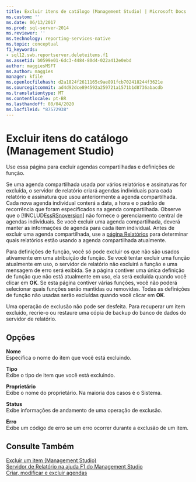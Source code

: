 ```yaml
---
title: Excluir itens de catálogo (Management Studio) | Microsoft Docs
ms.custom: ''
ms.date: 06/13/2017
ms.prod: sql-server-2014
ms.reviewer: ''
ms.technology: reporting-services-native
ms.topic: conceptual
f1_keywords:
- sql12.swb.reportserver.deleteitems.f1
ms.assetid: b0599e01-6dc3-4484-80d4-022a412e0ebd
author: maggiesMSFT
ms.author: maggies
manager: kfile
ms.openlocfilehash: d2a1824f2611165c9ae891fcb702418244f3621e
ms.sourcegitcommit: ad4d92dce894592a259721a1571b1d8736abacdb
ms.translationtype: MT
ms.contentlocale: pt-BR
ms.lasthandoff: 08/04/2020
ms.locfileid: "87572938"
---
```

# <a name="delete-catalog-items-management-studio"></a>Excluir itens do catálogo (Management Studio)
  Use essa página para excluir agendas compartilhadas e definições de função.  
  
 Se uma agenda compartilhada usada por vários relatórios e assinaturas for excluída, o servidor de relatório criará agendas individuais para cada relatório e assinatura que usou anteriormente a agenda compartilhada. Cada nova agenda individual conterá a data, a hora e o padrão de recorrência que foram especificados na agenda compartilhada. Observe que o [!INCLUDE[ssRSnoversion](../../includes/ssrsnoversion-md.md)] não fornece o gerenciamento central de agendas individuais. Se você excluir uma agenda compartilhada, deverá manter as informações de agenda para cada item individual. Antes de excluir uma agenda compartilhada, use a [página Relatórios](schedule-properties-reports-page.md) para determinar quais relatórios estão usando a agenda compartilhada atualmente.  
  
 Para definições de função, você só pode excluir os que não são usados ativamente em uma atribuição de função. Se você tentar excluir uma função atualmente em uso, o servidor de relatório não excluirá a função e uma mensagem de erro será exibida. Se a página contiver uma única definição de função que não está atualmente em uso, ela será excluída quando você clicar em **OK**. Se esta página contiver várias funções, você não poderá selecionar quais funções serão mantidas ou removidas. Todas as definições de função não usadas serão excluídas quando você clicar em **OK**.  
  
 Uma operação de exclusão não pode ser desfeita. Para recuperar um item excluído, recrie-o ou restaure uma cópia de backup do banco de dados do servidor de relatório.  
  
## <a name="options"></a>Opções  
 **Nome**  
 Especifica o nome do item que você está excluindo.  
  
 **Tipo**  
 Exibe o tipo de item que você está excluindo.  
  
 **Proprietário**  
 Exibe o nome do proprietário. Na maioria dos casos é o Sistema.  
  
 **Status**  
 Exibe informações de andamento de uma operação de exclusão.  
  
 **Erro**  
 Exibe um código de erro se um erro ocorrer durante a exclusão de um item.  
  
## <a name="see-also"></a>Consulte Também  
 [Excluir um item &#40;Management Studio&#41;](delete-an-item-management-studio.md)   
 [Servidor de Relatório na ajuda F1 do Management Studio](report-server-in-management-studio-f1-help.md)   
 [Criar, modificar e excluir agendas](../subscriptions/create-modify-and-delete-schedules.md)  
  
  
